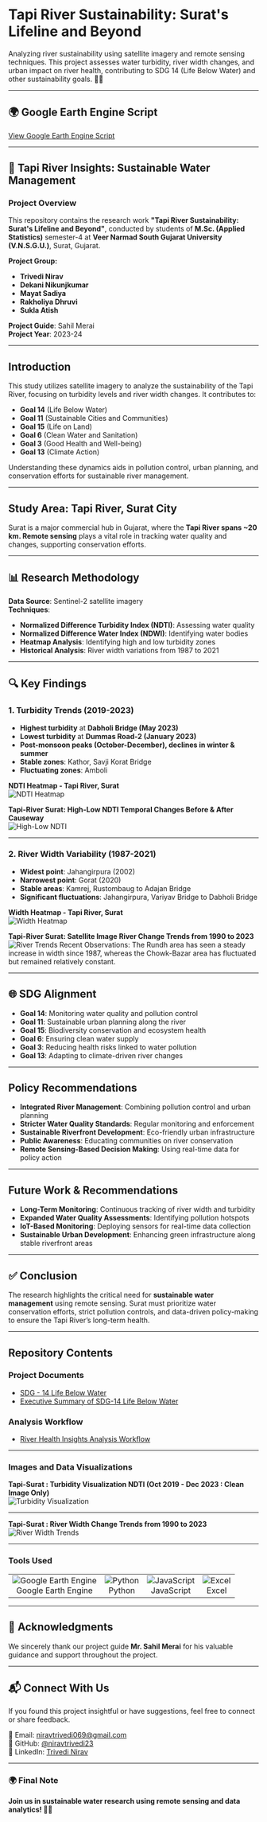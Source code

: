 # Tapi River Sustainability: Surat's Lifeline and Beyond

Analyzing river sustainability using satellite imagery and remote sensing techniques. This project assesses water turbidity, river width changes, and urban impact on river health, contributing to SDG 14 (Life Below Water) and other sustainability goals. 🚀🌊

---

## 🌍 Google Earth Engine Script  
[View Google Earth Engine Script](https://code.earthengine.google.com/8514d9091df89e8919515f7c53881ac9)

---

## 📌 Tapi River Insights: Sustainable Water Management

### Project Overview
This repository contains the research work **"Tapi River Sustainability: Surat's Lifeline and Beyond"**, conducted by students of **M.Sc. (Applied Statistics)** semester-4 at **Veer Narmad South Gujarat University (V.N.S.G.U.)**, Surat, Gujarat.

**Project Group:**
- **Trivedi Nirav**  
- **Dekani Nikunjkumar**  
- **Mayat Sadiya**  
- **Rakholiya Dhruvi**  
- **Sukla Atish**  

**Project Guide**: Sahil Merai  
**Project Year**: 2023-24

---

##  Introduction

This study utilizes satellite imagery to analyze the sustainability of the Tapi River, focusing on turbidity levels and river width changes. It contributes to:

- **Goal 14** (Life Below Water)  
- **Goal 11** (Sustainable Cities and Communities)  
- **Goal 15** (Life on Land)  
- **Goal 6** (Clean Water and Sanitation)  
- **Goal 3** (Good Health and Well-being)  
- **Goal 13** (Climate Action)  

Understanding these dynamics aids in pollution control, urban planning, and conservation efforts for sustainable river management.

---

##  Study Area: Tapi River, Surat City

Surat is a major commercial hub in Gujarat, where the **Tapi River spans ~20 km. Remote sensing** plays a vital role in tracking water quality and changes, supporting conservation efforts.

---

## 📊 Research Methodology

**Data Source**: Sentinel-2 satellite imagery  
**Techniques**:
- **Normalized Difference Turbidity Index (NDTI)**: Assessing water quality  
- **Normalized Difference Water Index (NDWI)**: Identifying water bodies  
- **Heatmap Analysis**: Identifying high and low turbidity zones  
- **Historical Analysis**: River width variations from 1987 to 2021  

---

## 🔍 Key Findings

### 1. Turbidity Trends (2019-2023)

- **Highest turbidity** at **Dabholi Bridge (May 2023)**  
- **Lowest turbidity** at **Dummas Road-2 (January 2023)**  
- **Post-monsoon peaks (October-December), declines in winter & summer**  
- **Stable zones**: Kathor, Savji Korat Bridge  
- **Fluctuating zones**: Amboli  

**NDTI Heatmap - Tapi River, Surat**  
![NDTI Heatmap](https://github.com/niravtrivedi23/Surat-Tapiriver-Analysis-GEE/blob/main/Visualization/HeatMap%20Tapi%20River%20Surat%20NDTI.png)

**Tapi-River Surat: High-Low NDTI Temporal Changes Before & After Causeway**  
![High-Low NDTI](https://github.com/niravtrivedi23/Surat-Tapiriver-Analysis-GEE/blob/main/Visualization/High%20Low%20NDTI%20Tapi%20River%20Surat%20Satelite%20Image.png)

---

### 2. River Width Variability (1987-2021)

- **Widest point**: Jahangirpura (2002)  
- **Narrowest point**: Gorat (2020)  
- **Stable areas**: Kamrej, Rustombaug to Adajan Bridge  
- **Significant fluctuations**: Jahangirpura, Variyav Bridge to Dabholi Bridge  

**Width Heatmap - Tapi River, Surat**  
![Width Heatmap](https://github.com/niravtrivedi23/Surat-Tapiriver-Analysis-GEE/blob/main/Visualization/HeatMap%20Tapi%20River%20Surat%20Width.png)

**Tapi-River Surat: Satellite Image River Change Trends from 1990 to 2023**  
![River Trends](https://github.com/niravtrivedi23/Surat-Tapiriver-Analysis-GEE/blob/main/Visualization/Tapi%20Surat%20Satellite%20Image%20River%20Change%20Trendsf%20from%201990%20to%202023.png)
Recent Observations: The Rundh area has seen a steady increase in width since 1987, whereas the Chowk-Bazar area has fluctuated but remained relatively constant.

---

## 🌐 SDG Alignment

- **Goal 14**: Monitoring water quality and pollution control  
- **Goal 11**: Sustainable urban planning along the river  
- **Goal 15**: Biodiversity conservation and ecosystem health  
- **Goal 6**: Ensuring clean water supply  
- **Goal 3**: Reducing health risks linked to water pollution  
- **Goal 13**: Adapting to climate-driven river changes  

---

##  Policy Recommendations

- **Integrated River Management**: Combining pollution control and urban planning  
- **Stricter Water Quality Standards**: Regular monitoring and enforcement  
- **Sustainable Riverfront Development**: Eco-friendly urban infrastructure  
- **Public Awareness**: Educating communities on river conservation  
- **Remote Sensing-Based Decision Making**: Using real-time data for policy action  

---

##  Future Work & Recommendations

- **Long-Term Monitoring**: Continuous tracking of river width and turbidity  
- **Expanded Water Quality Assessments**: Identifying pollution hotspots  
- **IoT-Based Monitoring**: Deploying sensors for real-time data collection  
- **Sustainable Urban Development**: Enhancing green infrastructure along stable riverfront areas  

---

## ✅ Conclusion

The research highlights the critical need for **sustainable water management** using remote sensing. Surat must prioritize water conservation efforts, strict pollution controls, and data-driven policy-making to ensure the Tapi River’s long-term health.

---

##  Repository Contents

###  Project Documents

- [SDG - 14 Life Below Water](https://github.com/niravtrivedi23/Surat-Tapiriver-Analysis-GEE/blob/main/Documents/SDG-14%20Life%20Below%20Water.pdf)  
- [Executive Summary of SDG-14 Life Below Water](https://github.com/niravtrivedi23/Surat-Tapiriver-Analysis-GEE/blob/main/Documents/Executive%20Summary%20SDG-14%20Life%20Below%20Water%20(1).pdf)
###  Analysis Workflow
- [River Health Insights Analysis Workflow](https://github.com/niravtrivedi23/Surat-Tapiriver-Analysis-GEE/blob/main/Documents/FLOW%20CHART.pdf)

---

### Images and Data Visualizations

**Tapi-Surat : Turbidity Visualization NDTI (Oct 2019 - Dec 2023 : Clean Image Only)**  
![Turbidity Visualization](https://github.com/niravtrivedi23/Surat-Tapiriver-Analysis-GEE/raw/main/Visualization/ndtI_VISUALIZATION_2.gif)

---

**Tapi-Surat : River Width Change Trends from 1990 to 2023**  
![River Width Trends](https://github.com/niravtrivedi23/Surat-Tapiriver-Analysis-GEE/raw/main/Visualization/cumalative_Width_gif.gif)


---

###  Tools Used

<table>
  <tr>
    <td align="center"><img src="[https://img.icons8.com/color/48/google-earth-engine.png](https://camo.githubusercontent.com/8b421fcc24457d76ab5d09481737d85e1cb3a46918a534392cc3cc0899159786/68747470733a2f2f6561727468656e67696e652e676f6f676c652e636f6d2f7374617469632f696d616765732f476f6f676c654561727468456e67696e655f477265795f3130382e706e67)" alt="Google Earth Engine"/><br/>Google Earth Engine</td>
    <td align="center"><img src="https://img.icons8.com/color/48/python.png" alt="Python"/><br/>Python</td>
    <td align="center"><img src="https://img.icons8.com/color/48/javascript.png" alt="JavaScript"/><br/>JavaScript</td>
    <td align="center"><img src="https://img.icons8.com/office/48/ms-excel.png" alt="Excel"/><br/>Excel</td>
  </tr>
</table>

---


## 🙌 Acknowledgments

We sincerely thank our project guide **Mr. Sahil Merai** for his valuable guidance and support throughout the project.

---

## 📬 Connect With Us

If you found this project insightful or have suggestions, feel free to connect or share feedback.

📧 Email: niravtrivedi069@gmail.com  
🔗 GitHub: [@niravtrivedi23](https://github.com/niravtrivedi23)  
🔗 LinkedIn: [Trivedi Nirav](https://www.linkedin.com/in/trivedi-nirav-a1760424b)

---

### 🌍 Final Note

**Join us in sustainable water research using remote sensing and data analytics! 🚀🌊**
